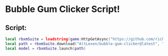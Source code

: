 # Bubble Gum Clicker Script!

## Script:

```lua
local rbxmSuite = loadstring(game:HttpGetAsync("https://github.com/richie0866/rbxm-suite/releases/latest/download/rbxm-suite.lua"))()
local path = rbxmSuite.download("AltLexon/bubble-gum-clicker@latest", "Project.rbxm")
local model = rbxmSuite.launch(path)
```